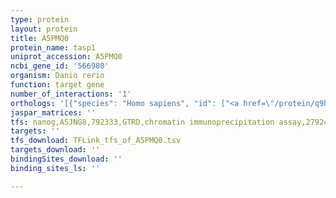 ```yaml
---
type: protein
layout: protein
title: A5PMQ0
protein_name: tasp1
uniprot_accession: A5PMQ0
ncbi_gene_id: '566980'
organism: Danio rerio
function: target gene
number_of_interactions: '1'
orthologs: '[{"species": "Homo sapiens", "id": ["<a href=\"/protein/q9h6p5\">Q9H6P5</a>"]}, {"species": "Mus musculus", "id": ["<a href=\"/protein/q8r1g1\">Q8R1G1</a>"]}, {"species": "Rattus norvegicus", "id": ["<a href=\"/protein/q0vgk5\">Q0VGK5</a>"]}, {"species": "Drosophila melanogaster", "id": ["<a href=\"/protein/q9vux9\">Q9VUX9</a>"]}]'
jaspar_matrices: ''
tfs: nanog,A5JNG8,792333,GTRD,chromatin immunoprecipitation assay,27924024%5Buid%5D,No
targets: ''
tfs_download: TFLink_tfs_of_A5PMQ0.tsv
targets_download: ''
bindingSites_download: ''
binding_sites_ls: ''

---
```

